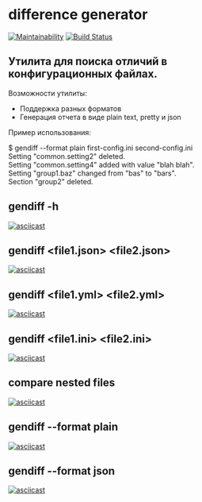 # difference generator
[![Maintainability](https://api.codeclimate.com/v1/badges/1e7d8c75e510637cf344/maintainability)](https://codeclimate.com/github/quasko/project-lvl2-s413/maintainability)
[![Build Status](https://travis-ci.org/quasko/project-lvl2-s413.svg?branch=master)](https://travis-ci.org/quasko/project-lvl2-s413)

## Утилита для поиска отличий в конфигурационных файлах.

Возможности утилиты:

* Поддержка разных форматов  
* Генерация отчета в виде plain text, pretty и json  

Пример использования:  

$ gendiff --format plain first-config.ini second-config.ini  
Setting "common.setting2" deleted.  
Setting "common.setting4" added with value "blah blah".  
Setting "group1.baz" changed from "bas" to "bars".  
Section "group2" deleted.  

## gendiff -h
[![asciicast](https://asciinema.org/a/qEQDHzI334nUPdIsB75XqWcRL.svg)](https://asciinema.org/a/qEQDHzI334nUPdIsB75XqWcRL)

## gendiff <file1.json> <file2.json>
[![asciicast](https://asciinema.org/a/KvFP0cwAbCW7c2tYTUQlO1z1H.svg)](https://asciinema.org/a/KvFP0cwAbCW7c2tYTUQlO1z1H)

## gendiff <file1.yml> <file2.yml>
[![asciicast](https://asciinema.org/a/aVWFzVRtovr8P9sf2JbOOk76X.svg)](https://asciinema.org/a/aVWFzVRtovr8P9sf2JbOOk76X)

## gendiff <file1.ini> <file2.ini>
[![asciicast](https://asciinema.org/a/Jh6pDiOXJOMiKGfTww2kbyUyu.svg)](https://asciinema.org/a/Jh6pDiOXJOMiKGfTww2kbyUyu)

## compare nested files
[![asciicast](https://asciinema.org/a/gMJvvvhHB3j6HU61uvlPaPalI.svg)](https://asciinema.org/a/gMJvvvhHB3j6HU61uvlPaPalI)

## gendiff --format plain <file1> <file2>
[![asciicast](https://asciinema.org/a/oVUzf11oNwehLXcY9SwajeDAa.svg)](https://asciinema.org/a/oVUzf11oNwehLXcY9SwajeDAa)

## gendiff --format json <file1> <file2>
[![asciicast](https://asciinema.org/a/ayX3SSSXTIncjUhPINzE4COy2.svg)](https://asciinema.org/a/ayX3SSSXTIncjUhPINzE4COy2)
